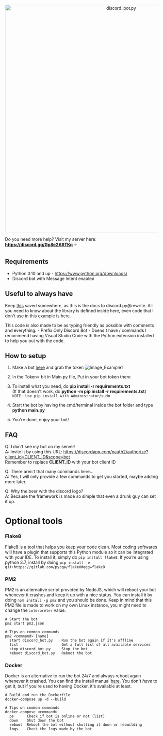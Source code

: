 <p align="center">
  <img alt="discord_bot.py" src="https://cdn.discordapp.com/attachments/1247184520449622038/1257258511503458304/White_and_Blue_Simple_Launching_Soon_Outdoor_Banner_Landscape_1.png?ex=6683c0bb&is=66826f3b&hm=a9f3462b8cd49b4ab759908e5aa3084b5124291c87d8c37e3dbde1681b12d4f2&" width="750px">
</p>

Do you need more help? Visit my server here: **https://discord.gg/Gp8e2A9TKq** ⭐️

## Requirements
- Python 3.10 and up - https://www.python.org/downloads/
- Discord bot with Message Intent enabled

## Useful to always have
Keep [this](https://discordpy.readthedocs.io/en/latest/) saved somewhere, as this is the docs to discord.py@rewrite.
All you need to know about the library is defined inside here, even code that I don't use in this example is here.

This code is also made to be as typing friendly as possible with comments and everything. - Prefix Only Discord Bot - Doens't have / commands
I recommend having Visual Studio Code with the Python extension installed to help you out with the code.

## How to setup
1. Make a bot [here](https://discordapp.com/developers/applications/me) and grab the token
![Image_Example1](https://i.alexflipnote.dev/f9668b.png)

1. In the Token= bit in Main.py file, Put in your bot token there

2. To install what you need, do **pip install -r requirements.txt**<br>
(If that doesn't work, do **python -m pip install -r requirements.txt**)<br>
`NOTE: Use pip install with Administrator/sudo`

1. Start the bot by having the cmd/terminal inside the bot folder and type **python main.py**

2. You're done, enjoy your bot!

## FAQ
Q: I don't see my bot on my server!<br>
A: Invite it by using this URL: https://discordapp.com/oauth2/authorize?client_id=CLIENT_ID&scope=bot<br>
Remember to replace **CLIENT_ID** with your bot client ID

Q: There aren't that many commands here...<br>
A: Yes, I will only provide a few commands to get you started, maybe adding more later.

Q: Why the beer with the discord logo?<br>
A: Because the framework is made so simple that even a drunk guy can set it up.


# Optional tools
### Flake8
Flake8 is a tool that helps you keep your code clean. Most coding softwares will have a plugin that supports this Python module so it can be integrated with your IDE. To install it, simply do `pip install flake8`. If you're using python 3.7, install by doing `pip install -e git+https://gitlab.com/pycqa/flake8#egg=flake8`

### PM2
PM2 is an alternative script provided by NodeJS, which will reboot your bot whenever it crashes and keep it up with a nice status. You can install it by doing `npm install -g pm2` and you should be done. Keep in mind that this PM2 file is made to work on my own Linux instance, you might need to change the `interpreter` value.
```
# Start the bot
pm2 start pm2.json

# Tips on common commands
pm2 <command> [name]
  start discord_bot.py    Run the bot again if it's offline
  list                    Get a full list of all available services
  stop discord_bot.py     Stop the bot
  reboot discord_bot.py   Reboot the bot
```

### Docker
Docker is an alternative to run the bot 24/7 and always reboot again whenever it crashed. You can find the install manual [here](https://docs.docker.com/install/). You don't *have* to get it, but if you're used to having Docker, it's available at least.
```
# Build and run the Dockerfile
docker-compose up -d --build

# Tips on common commands
docker-compose <command>
  ps      Check if bot is online or not (list)
  down    Shut down the bot
  reboot  Reboot the bot without shutting it down or rebuilding
  logs    Check the logs made by the bot.
```

